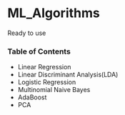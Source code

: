 # ML_Algorithms
Ready to use


### Table of Contents

- Linear Regression
- Linear Discriminant Analysis(LDA)
- Logistic Regression
- Multinomial Naive Bayes
- AdaBoost
- PCA

